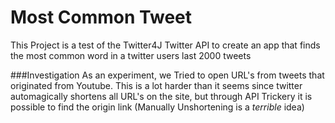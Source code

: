 # Most Common Tweet
This Project is a test of the Twitter4J Twitter API to create an app that finds the most common word in a twitter users last 2000 tweets

###Investigation
  As an experiment, we Tried to open URL's from tweets that originated from Youtube. This is a lot harder than it seems since twitter automagically shortens all URL's on the site, but through API Trickery it is possible to find the origin link (Manually Unshortening is a *terrible* idea)